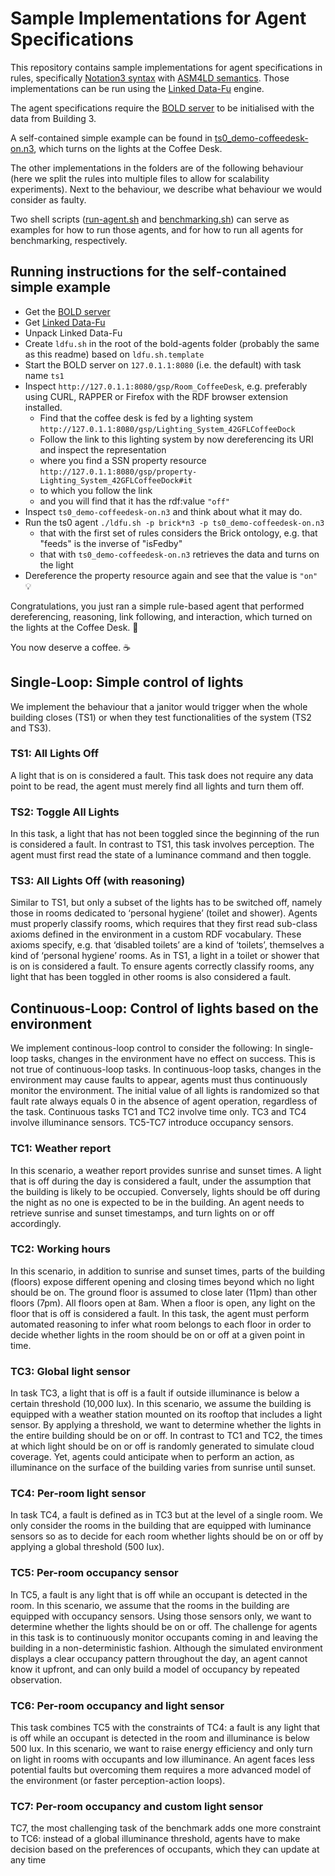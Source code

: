 # Sample Implementations for Agent Specifications

This repository contains sample implementations for agent specifications in rules, specifically [Notation3 syntax](https://www.w3.org/TeamSubmission/n3/) with [ASM4LD semantics](https://ceur-ws.org/Vol-2073/article-05.pdf). Those implementations can be run using the [Linked Data-Fu](https://linked-data-fu.github.io/) engine.

The agent specifications require the [BOLD server](https://github.com/bold-benchmark/bold-server) to be initialised with the data from Building 3.

A self-contained simple example can be found in [ts0_demo-coffeedesk-on.n3](ts0_demo-coffeedesk-on.n3), which turns on the lights at the Coffee Desk.

The other implementations in the folders are of the following behaviour (here we split the rules into multiple files to allow for scalability experiments). Next to the behaviour, we describe what behaviour we would consider as faulty.

Two shell scripts ([run-agent.sh](run-agent.sh) and [benchmarking.sh](benchmarking.sh)) can serve as examples for how to run those agents, and for how to run all agents for benchmarking, respectively.

## Running instructions for the self-contained simple example
* Get the [BOLD server](https://github.com/bold-benchmark/bold-server)
* Get [Linked Data-Fu](https://linked-data-fu.github.io/)
* Unpack Linked Data-Fu
* Create `ldfu.sh` in the root of the bold-agents folder (probably the same as this readme) based on `ldfu.sh.template`
* Start the BOLD server on `127.0.1.1:8080` (i.e. the default) with task name `ts1`
* Inspect `http://127.0.1.1:8080/gsp/Room_CoffeeDesk`, e.g. preferably using CURL, RAPPER or Firefox with the RDF browser extension installed.
  * Find that the coffee desk is fed by a lighting system `http://127.0.1.1:8080/gsp/Lighting_System_42GFLCoffeeDock`
  * Follow the link to this lighting system by now dereferencing its URI and inspect the representation
  * where you find a SSN property resource `http://127.0.1.1:8080/gsp/property-Lighting_System_42GFLCoffeeDock#it`
  * to which you follow the link
  * and you will find that it has the rdf:value `"off"`
* Inspect `ts0_demo-coffeedesk-on.n3` and think about what it may do.
* Run the ts0 agent `./ldfu.sh -p brick*n3 -p ts0_demo-coffeedesk-on.n3`
  * that with the first set of rules considers the Brick ontology, e.g. that "feeds" is the inverse of "isFedby"
  * that with `ts0_demo-coffeedesk-on.n3` retrieves the data and turns on the light
* Dereference the property resource again and see that the value is `"on"` 💡

Congratulations, you just ran a simple rule-based agent that performed dereferencing, reasoning, link following, and interaction, which turned on the lights at the Coffee Desk. 🥳

You now deserve a coffee. ☕ 

## Single-Loop: Simple control of lights
We implement the behaviour that a janitor would trigger when the whole building closes (TS1) or when they test functionalities of the system (TS2 and TS3).

### TS1: All Lights Off
A light that is on is considered a fault. This task does not require any data
point to be read, the agent must merely find all lights and turn them off.

### TS2: Toggle All Lights
In this task, a light that has not been toggled since the beginning of the
run is considered a fault. In contrast to TS1, this task involves perception.
The agent must first read the state of a luminance command and then toggle.

### TS3: All Lights Off (with reasoning)
Similar to TS1, but only a subset of the lights has to be switched off, namely
those in rooms dedicated to ‘personal hygiene’ (toilet and shower). Agents
must properly classify rooms, which requires that they first read sub-class
axioms defined in the environment in a custom RDF vocabulary. These
axioms specify, e.g. that ‘disabled toilets’ are a kind of ‘toilets’, themselves
a kind of ‘personal hygiene’ rooms. As in TS1, a light in a toilet or shower
that is on is considered a fault. To ensure agents correctly classify rooms,
any light that has been toggled in other rooms is also considered a fault.

## Continuous-Loop: Control of lights based on the environment

We implement continous-loop control to consider the following:
In single-loop tasks, changes in the environment have no effect on success. This
is not true of continuous-loop tasks. In continuous-loop tasks, changes in the
environment may cause faults to appear, agents must thus continuously monitor
the environment. The initial value of all lights is randomized so that fault rate
always equals 0 in the absence of agent operation, regardless of the task.
Continuous tasks TC1 and TC2 involve time only. TC3 and TC4 involve
illuminance sensors. TC5-TC7 introduce occupancy sensors.

### TC1: Weather report
In this scenario, a weather report provides sunrise and sunset times. A light
that is off during the day is considered a fault, under the assumption that the
building is likely to be occupied. Conversely, lights should be off during the
night as no one is expected to be in the building. An agent needs to retrieve
sunrise and sunset timestamps, and turn lights on or off accordingly.
### TC2: Working hours
In this scenario, in addition to sunrise and sunset times, parts of the
building (floors) expose different opening and closing times beyond which no
light should be on. The ground floor is assumed to close later (11pm) than
other floors (7pm). All floors open at 8am. When a floor is open, any light on
the floor that is off is considered a fault. In this task, the agent must perform
automated reasoning to infer what room belongs to each floor in order to
decide whether lights in the room should be on or off at a given point in time.
### TC3: Global light sensor
In task TC3, a light that is off is a fault if outside illuminance is below a
certain threshold (10,000 lux). In this scenario, we assume the building is
equipped with a weather station mounted on its rooftop that includes a light
sensor. By applying a threshold, we want to determine whether the lights
in the entire building should be on or off. In contrast to TC1 and TC2, the
times at which light should be on or off is randomly generated to simulate
cloud coverage. Yet, agents could anticipate when to perform an action, as
illuminance on the surface of the building varies from sunrise until sunset.
### TC4: Per-room light sensor
In task TC4, a fault is defined as in TC3 but at the level of a single room.
We only consider the rooms in the building that are equipped with luminance
sensors so as to decide for each room whether lights should be on or off by
applying a global threshold (500 lux).
### TC5: Per-room occupancy sensor
In TC5, a fault is any light that is off while an occupant is detected in
the room. In this scenario, we assume that the rooms in the building are
equipped with occupancy sensors. Using those sensors only, we want to
determine whether the lights should be on or off. The challenge for agents
in this task is to continuously monitor occupants coming in and leaving the
building in a non-deterministic fashion. Although the simulated environment
displays a clear occupancy pattern throughout the day, an agent cannot know
it upfront, and can only build a model of occupancy by repeated observation.
### TC6: Per-room occupancy and light sensor
This task combines TC5 with the constraints of TC4: a fault is any light
that is off while an occupant is detected in the room and illuminance is below
500 lux. In this scenario, we want to raise energy efficiency and only turn
on light in rooms with occupants and low illuminance. An agent faces less
potential faults but overcoming them requires a more advanced model of the
environment (or faster perception-action loops).
### TC7: Per-room occupancy and custom light sensor
TC7, the most challenging task of the benchmark adds one more constraint
to TC6: instead of a global illuminance threshold, agents have to make decision
based on the preferences of occupants, which they can update at any time

